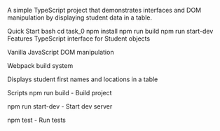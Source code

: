 A simple TypeScript project that demonstrates interfaces and DOM manipulation by displaying student data in a table.

Quick Start
bash
cd task_0
npm install
npm run build
npm run start-dev
Features
TypeScript interface for Student objects

Vanilla JavaScript DOM manipulation

Webpack build system

Displays student first names and locations in a table

Scripts
npm run build - Build project

npm run start-dev - Start dev server

npm test - Run tests